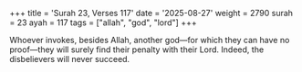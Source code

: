+++
title = 'Surah 23, Verses 117'
date = '2025-08-27'
weight = 2790
surah = 23
ayah = 117
tags = ["allah", "god", "lord"]
+++

Whoever invokes, besides Allah, another god—for which they can have no proof—they will surely find their penalty with their Lord. Indeed, the disbelievers will never succeed.